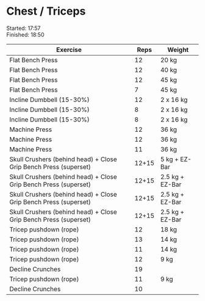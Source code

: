 # Chest / Triceps

Started: 17:57 \
Finished: 18:50


| Exercise | Reps | Weight
| --- | --- | --- |
| Flat Bench Press | 12 | 20 kg |
| Flat Bench Press | 12 | 40 kg |
| Flat Bench Press | 12 | 45 kg |
| Flat Bench Press | 7 | 45 kg |
| Incline Dumbbell (15-30%) | 12 | 2 x  16 kg |
| Incline Dumbbell (15-30%) | 8 | 2 x  16 kg |
| Incline Dumbbell (15-30%) | 8 | 2 x 16 kg |
| Machine Press | 12 | 36 kg |
| Machine Press | 12 | 36 kg |
| Machine Press | 11 | 36 kg |
| Skull Crushers (behind head) + Close Grip Bench Press (superset) | 12+15 | 5 kg + EZ-Bar |
| Skull Crushers (behind head) + Close Grip Bench Press (superset) | 12+15 | 2.5 kg + EZ-Bar |
| Skull Crushers (behind head) + Close Grip Bench Press (superset) | 12+15 | 2.5 kg + EZ-Bar |
| Skull Crushers (behind head) + Close Grip Bench Press (superset) | 12+15 | 2.5 kg + EZ-Bar |
| Tricep pushdown (rope) | 12 | 18 kg |
| Tricep pushdown (rope) | 13 | 14 kg |
| Tricep pushdown (rope) | 11 | 14 kg |
| Tricep pushdown (rope) | 12 | 9 kg |
| Decline Crunches | 19 | |
| Tricep pushdown (rope) | 11 | 9 kg |
| Decline Crunches | 10 | |
